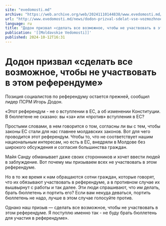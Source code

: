 ```yaml
---
site: "evedomosti.md"
archive: "https://web.archive.org/web/20241110144838/www.evedomosti.md/news/dodon-prizval-sdelat-vse-vozmozhnoe-chtoby-ne-uchastvovat-v"
url: "http://www.evedomosti.md/news/dodon-prizval-sdelat-vse-vozmozhnoe-chtoby-ne-uchastvovat-v"
language: ru
title: "Додон призвал «сделать все возможное, чтобы не участвовать в этом референдуме»"
publication: '[[Moldavskie Vedomosti]]'
published: 2024-10-12T16:31
---
```


# Додон призвал «сделать все возможное, чтобы не участвовать в этом референдуме»

Позиция социалистов по референдуму остается прежней, сообщил лидер ПСРМ Игорь Додон.

«Этот референдум - не о вступлении в ЕС, а об изменении Конституции. В бюллетене не сказано: вы «за» или «против» вступления в ЕС?

Простыми словами, в нем говорится о том, согласны ли вы с тем, чтобы законы ЕС стали для нас главнее молдавских законов. Вот для чего проводится этот референдум. Чтобы то, что не соответствует нашим национальным интересам, но есть в ЕС, внедряли в Молдове без широкого обсуждения и согласия большинства граждан.

Майя Санду обманывает даже своих сторонников и хочет ввести людей в заблуждение. Вот почему мы призываем всех не участвовать в этом референдуме.

Но в то же время к нам обращаются сотни граждан, которые говорят, что их обязывают участвовать в референдуме, а в противном случае их вышвырнут с работы и так далее. Эти люди спрашивают, что им делать, брать бюллетень и портить его? Если вам некуда деваться, портить бюллетень не надо, лучше в этом случае голосуйте против.

Однако наш призыв — сделать все возможное, чтобы не участвовать в этом референдуме. Я поступлю именно так - не буду брать бюллетень для участия в референдуме».